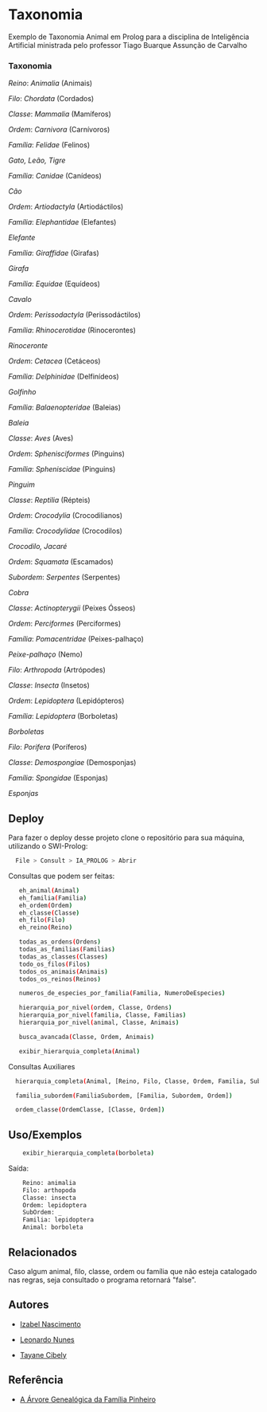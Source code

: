 
# Taxonomia

 Exemplo de Taxonomia Animal em Prolog para a disciplina de Inteligência Artificial ministrada pelo professor Tiago Buarque Assunção de Carvalho

### Taxonomia

*Reino*: *Animalia* (Animais)

*Filo*: *Chordata* (Cordados)

*Classe*: *Mammalia* (Mamíferos)

*Ordem*: *Carnivora* (Carnívoros)

*Família*: *Felidae* (Felinos)

*Gato, Leão, Tigre*

*Família*: *Canidae* (Canídeos)

*Cão*


*Ordem*: *Artiodactyla* (Artiodáctilos)

*Família*: *Elephantidae* (Elefantes)

*Elefante*

*Família*: *Giraffidae* (Girafas)

*Girafa*

*Família*: *Equidae* (Equídeos)

*Cavalo*


*Ordem*: *Perissodactyla* (Perissodáctilos)

*Família*: *Rhinocerotidae* (Rinocerontes)

*Rinoceronte*

*Ordem*: *Cetacea* (Cetáceos)

*Família*: *Delphinidae* (Delfinídeos)

*Golfinho*

*Família*: *Balaenopteridae* (Baleias)

*Baleia*


*Classe*: *Aves* (Aves)

*Ordem*: *Sphenisciformes* (Pinguins)

*Família*: *Spheniscidae* (Pinguins)

*Pinguim*


*Classe*: *Reptilia* (Répteis)

*Ordem*: *Crocodylia* (Crocodilianos)

*Família*: *Crocodylidae* (Crocodilos)

*Crocodilo, Jacaré*

*Ordem*: *Squamata* (Escamados)

*Subordem*: *Serpentes* (Serpentes)

*Cobra*


*Classe*: *Actinopterygii* (Peixes Ósseos)

*Ordem*: *Perciformes* (Perciformes)

*Família*: *Pomacentridae* (Peixes-palhaço)

*Peixe-palhaço* (Nemo)


*Filo*: *Arthropoda* (Artrópodes)

*Classe*: *Insecta* (Insetos)

*Ordem*: *Lepidoptera* (Lepidópteros)

*Família*: *Lepidoptera* (Borboletas)

*Borboletas*


*Filo*: *Porifera* (Poríferos)

*Classe*: *Demospongiae* (Demosponjas)

*Família*: *Spongidae* (Esponjas)

*Esponjas*


## Deploy

Para fazer o deploy desse projeto clone o repositório para sua máquina, utilizando o SWI-Prolog:
 

```bash
  File > Consult > IA_PROLOG > Abrir
```

Consultas que podem ser feitas:

```bash
   eh_animal(Animal)
   eh_familia(Familia)
   eh_ordem(Ordem)
   eh_classe(Classe)
   eh_filo(Filo)
   eh_reino(Reino)

   todas_as_ordens(Ordens)
   todas_as_familias(Familias)
   todas_as_classes(Classes)
   todo_os_filos(Filos)
   todos_os_animais(Animais)
   todos_os_reinos(Reinos)

   numeros_de_especies_por_familia(Familia, NumeroDeEspecies)

   hierarquia_por_nivel(ordem, Classe, Ordens)
   hierarquia_por_nivel(familia, Classe, Familias)
   hierarquia_por_nivel(animal, Classe, Animais)

   busca_avancada(Classe, Ordem, Animais)

   exibir_hierarquia_completa(Animal)
```

Consultas Auxiliares

```bash
  hierarquia_completa(Animal, [Reino, Filo, Classe, Ordem, Familia, Subordem, Animal])

  familia_subordem(FamiliaSubordem, [Familia, Subordem, Ordem])

  ordem_classe(OrdemClasse, [Classe, Ordem])
```


## Uso/Exemplos

```bash
    exibir_hierarquia_completa(borboleta)
```

Saída:

```bash
    Reino: animalia
    Filo: arthopoda
    Classe: insecta
    Ordem: lepidoptera
    SubOrdem: _
    Familia: lepidoptera
    Animal: borboleta

```


## Relacionados

Caso algum animal, filo, classe, ordem ou família que não esteja catalogado nas regras, seja consultado o programa retornará "false".


## Autores

- [Izabel Nascimento](https://github.com/izabelnascimento)

- [Leonardo Nunes](https://github.com/leonardonb)

- [Tayane Cibely](https://github.com/tayanecibely)
  

## Referência

 - [A Árvore Genealógica da Família Pinheiro](https://repositorium.sdum.uminho.pt/bitstream/1822/7780/1/exercicios-sbc.pdf)

